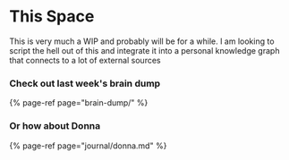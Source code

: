 # This Space

This is very much a WIP and probably will be for a while. I am looking to script the hell out of this and integrate it into a personal knowledge graph that connects to a lot of external sources

### Check out last week's brain dump

{% page-ref page="brain-dump/" %}

### Or how about Donna

{% page-ref page="journal/donna.md" %}



